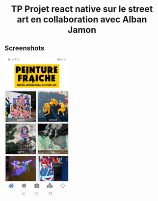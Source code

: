 
<h1 align="center">
TP Projet react native sur le street art en collaboration avec Alban Jamon
</h1>

## Screenshots

<img
		width="210"
		alt="Capture 1"
		src="https://github.com/zackpathou/streetArtProjet_RN/blob/master/assets/images/git/streetArt.jpeg">
